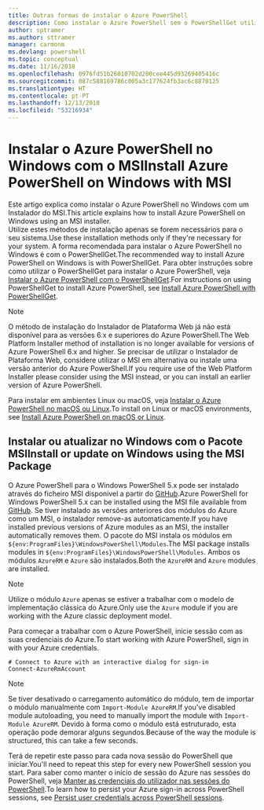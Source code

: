 ```yaml
---
title: Outras formas de instalar o Azure PowerShell
description: Como instalar o Azure PowerShell sem o PowerShellGet utilizar um MSI
author: sptramer
ms.author: sttramer
manager: carmonm
ms.devlang: powershell
ms.topic: conceptual
ms.date: 11/16/2018
ms.openlocfilehash: 0976fd51b26010702d200cee445d93269405416c
ms.sourcegitcommit: 087c588169786c005a3c177624fb3ac6c8870125
ms.translationtype: HT
ms.contentlocale: pt-PT
ms.lasthandoff: 12/13/2018
ms.locfileid: "53216934"
---
```

# <a name="install-azure-powershell-on-windows-with-msi"></a><span data-ttu-id="8b9a4-103">Instalar o Azure PowerShell no Windows com o MSI</span><span class="sxs-lookup"><span data-stu-id="8b9a4-103">Install Azure PowerShell on Windows with MSI</span></span>

<span data-ttu-id="8b9a4-104">Este artigo explica como instalar o Azure PowerShell no Windows com um Instalador do MSI.</span><span class="sxs-lookup"><span data-stu-id="8b9a4-104">This article explains how to install Azure PowerShell on Windows using an MSI installer.</span></span>  
<span data-ttu-id="8b9a4-105">Utilize estes métodos de instalação apenas se forem necessários para o seu sistema.</span><span class="sxs-lookup"><span data-stu-id="8b9a4-105">Use these installation methods only if they're necessary for your system.</span></span> <span data-ttu-id="8b9a4-106">A forma recomendada para instalar o Azure PowerShell no Windows é com o PowerShellGet.</span><span class="sxs-lookup"><span data-stu-id="8b9a4-106">The recommended way to install Azure PowerShell on Windows is with PowerShellGet.</span></span> <span data-ttu-id="8b9a4-107">Para obter instruções sobre como utilizar o PowerShellGet para instalar o Azure PowerShell, veja [Instalar o Azure PowerShell com o PowerShellGet](install-azurerm-ps.md).</span><span class="sxs-lookup"><span data-stu-id="8b9a4-107">For instructions on using PowerShellGet to install Azure PowerShell, see [Install Azure PowerShell with PowerShellGet](install-azurerm-ps.md).</span></span>

> [!NOTE]
> <span data-ttu-id="8b9a4-108">O método de instalação do Instalador de Plataforma Web já não está disponível para as versões 6.x e superiores do Azure PowerShell.</span><span class="sxs-lookup"><span data-stu-id="8b9a4-108">The Web Platform Installer method of installation is no longer available for versions of Azure PowerShell 6.x and higher.</span></span> <span data-ttu-id="8b9a4-109">Se precisar de utilizar o Instalador de Plataforma Web, considere utilizar o MSI em alternativa ou instale uma versão anterior do Azure PowerShell.</span><span class="sxs-lookup"><span data-stu-id="8b9a4-109">If you require use of the Web Platform Installer please consider using the MSI instead, or you can install an earlier version of Azure PowerShell.</span></span>

<span data-ttu-id="8b9a4-110">Para instalar em ambientes Linux ou macOS, veja [Instalar o Azure PowerShell no macOS ou Linux](install-azurermps-maclinux.md).</span><span class="sxs-lookup"><span data-stu-id="8b9a4-110">To install on Linux or macOS environments, see [Install Azure PowerShell on macOS or Linux](install-azurermps-maclinux.md).</span></span>

## <a name="install-or-update-on-windows-using-the-msi-package"></a><span data-ttu-id="8b9a4-111">Instalar ou atualizar no Windows com o Pacote MSI</span><span class="sxs-lookup"><span data-stu-id="8b9a4-111">Install or update on Windows using the MSI Package</span></span>

<span data-ttu-id="8b9a4-112">O Azure PowerShell para o Windows PowerShell 5.x pode ser instalado através do ficheiro MSI disponível a partir do [GitHub](https://github.com/Azure/azure-powershell/releases/tag/v6.13.1-November2018).</span><span class="sxs-lookup"><span data-stu-id="8b9a4-112">Azure PowerShell for Windows PowerShell 5.x can be installed using the MSI file available from [GitHub](https://github.com/Azure/azure-powershell/releases/tag/v6.13.1-November2018).</span></span> <span data-ttu-id="8b9a4-113">Se tiver instalado as versões anteriores dos módulos do Azure como um MSI, o instalador remove-as automaticamente.</span><span class="sxs-lookup"><span data-stu-id="8b9a4-113">If you have installed previous versions of Azure modules as an MSI, the installer automatically removes them.</span></span> <span data-ttu-id="8b9a4-114">O pacote do MSI instala os módulos em `${env:ProgramFiles}\WindowsPowerShell\Modules`.</span><span class="sxs-lookup"><span data-stu-id="8b9a4-114">The MSI package installs modules in `${env:ProgramFiles}\WindowsPowerShell\Modules`.</span></span> <span data-ttu-id="8b9a4-115">Ambos os módulos `AzureRM` e `Azure` são instalados.</span><span class="sxs-lookup"><span data-stu-id="8b9a4-115">Both the `AzureRM` and `Azure` modules are installed.</span></span>

> [!NOTE]
> <span data-ttu-id="8b9a4-116">Utilize o módulo `Azure` apenas se estiver a trabalhar com o modelo de implementação clássica do Azure.</span><span class="sxs-lookup"><span data-stu-id="8b9a4-116">Only use the `Azure` module if you are working with the Azure classic deployment model.</span></span>

<span data-ttu-id="8b9a4-117">Para começar a trabalhar com o Azure PowerShell, inicie sessão com as suas credenciais do Azure.</span><span class="sxs-lookup"><span data-stu-id="8b9a4-117">To start working with Azure PowerShell, sign in with your Azure credentials.</span></span>

```powershell-interactive
# Connect to Azure with an interactive dialog for sign-in
Connect-AzureRmAccount
```

> [!NOTE]
>
> <span data-ttu-id="8b9a4-118">Se tiver desativado o carregamento automático do módulo, tem de importar o módulo manualmente com `Import-Module AzureRM`.</span><span class="sxs-lookup"><span data-stu-id="8b9a4-118">If you've disabled module autoloading, you need to manually import the module with `Import-Module AzureRM`.</span></span> <span data-ttu-id="8b9a4-119">Devido à forma como o módulo está estruturado, esta operação pode demorar alguns segundos.</span><span class="sxs-lookup"><span data-stu-id="8b9a4-119">Because of the way the module is structured, this can take a few seconds.</span></span>

<span data-ttu-id="8b9a4-120">Terá de repetir este passo para cada nova sessão do PowerShell que iniciar.</span><span class="sxs-lookup"><span data-stu-id="8b9a4-120">You'll need to repeat this step for every new PowerShell session you start.</span></span> <span data-ttu-id="8b9a4-121">Para saber como manter o início de sessão do Azure nas sessões do PowerShell, veja [Manter as credenciais do utilizador nas sessões do PowerShell](context-persistence.md).</span><span class="sxs-lookup"><span data-stu-id="8b9a4-121">To learn how to persist your Azure sign-in across PowerShell sessions, see [Persist user credentials across PowerShell sessions](context-persistence.md).</span></span>
